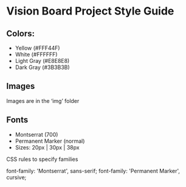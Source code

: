 # Vision Board Project Style Guide

## Colors:
- Yellow (#FFF44F)
- White (#FFFFFF)
- Light Gray (#E8E8E8)
- Dark Gray (#3B3B3B)

## Images
Images are in the ‘img’ folder

## Fonts
- Montserrat (700)
- Permanent Marker (normal)
- Sizes: 20px | 30px | 38px

CSS rules to specify families

font-family: 'Montserrat', sans-serif;
font-family: 'Permanent Marker', cursive;

